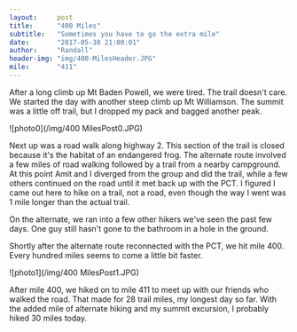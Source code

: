 ```yaml
---
layout:     post
title:      "400 Miles"
subtitle:   "Sometimes you have to go the extra mile"
date:       "2017-05-30 21:00:01"
author:     "Randall"
header-img: "img/400-MilesHeader.JPG"
mile:       "411"
---
```


After a long climb up Mt Baden Powell, we were tired. The trail doesn't care. We started the day with another steep climb up Mt Williamson. The summit was a little off trail, but I dropped my pack and bagged another peak.

![photo0](/img/400 MilesPost0.JPG)

Next up was a road walk along highway 2. This section of the trail is closed because it's the habitat of an endangered frog. The alternate route involved a few miles of road walking followed by a trail from a nearby campground. At this point Amit and I diverged from the group and did the trail, while a few others continued on the road until it met back up with the PCT. I figured I came out here to hike on a trail, not a road, even though the way I went was 1 mile longer than the actual trail.

On the alternate, we ran into a few other hikers we've seen the past few days. One guy still hasn't gone to the bathroom in a hole in the ground.

Shortly after the alternate route reconnected with the PCT, we hit mile 400. Every hundred miles seems to come a little bit faster.

![photo1](/img/400 MilesPost1.JPG)

After mile 400, we hiked on to mile 411 to meet up with our friends who walked the road. That made for 28 trail miles, my longest day so far. With the added mile of alternate hiking and my summit excursion, I probably hiked 30 miles today.
